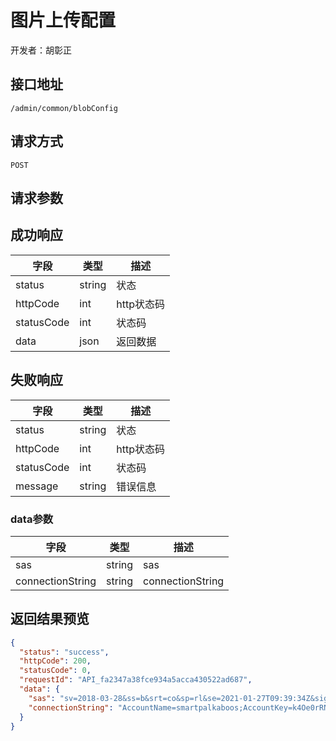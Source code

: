 # 图片上传配置

开发者：胡彰正

## 接口地址

`/admin/common/blobConfig`

## 请求方式

`POST`

## 请求参数

## 成功响应

| 字段       | 类型    | 描述        |
| ---------- | ------- | ----------- |
| status    | string  | 状态    |
| httpCode     | int  | http状态码    |
| statusCode | int  | 状态码 |
| data  | json  | 返回数据      |

## 失败响应

| 字段       | 类型    | 描述        |
| ---------- | ------- | ----------- |
| status    | string  | 状态    |
| httpCode     | int  | http状态码    |
| statusCode | int  | 状态码 |
| message  | string  | 错误信息      |

### data参数

| 字段 | 类型 | 描述 |
| --- | --- | --- |
| sas | string | sas |
| connectionString | string | connectionString |

## 返回结果预览

```json
{
  "status": "success",
  "httpCode": 200,
  "statusCode": 0,
  "requestId": "API_fa2347a38fce934a5acca430522ad687",
  "data": {
    "sas": "sv=2018-03-28&ss=b&srt=co&sp=rl&se=2021-01-27T09:39:34Z&sig=kRCYBbmglUeVGUZCa8mwHIFzWF+E/WKT4WFWIpcRDhc=",
    "connectionString": "AccountName=smartpalkaboos;AccountKey=k4Oe0rRNWbPMWkP2Ns9NpoKdy1K2EiVVgUVvY0WfeCXj6nnbC3dSAw/I+8TQwni45R2oM16sdSlhdMP5AViZTg==;EndpointSuffix=core.chinacloudapi.cn;DefaultEndpointsProtocol=https"
  }
}
```